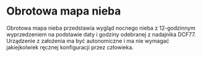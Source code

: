 # Obrotowa mapa nieba

Obrotowa mapa nieba przedstawia wygląd nocnego nieba z 12-godzinnym wyprzedzeniem na podstawie daty i godziny odebranej z nadajnika DCF77. Urządzenie z założenia ma być autonomiczne i ma nie wymagać jakiejkolwiek ręcznej konfiguracji przez człowieka.
